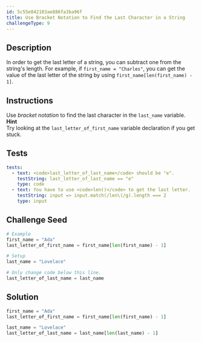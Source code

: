 ```yaml
---
id: 5c55e842103ae886fa3ba96f
title: Use Bracket Notation to Find the Last Character in a String
challengeType: 9
---
```


## Description
<section id='description'>
In order to get the last letter of a string, you can subtract one from the string's length.
For example, if <code>first_name = "Charles"</code>, you can get the value of the last letter of the string by using <code>first_name[len(first_name) - 1]</code>.
</section>

## Instructions
<section id='instructions'>
Use <dfn>bracket notation</dfn> to find the last character in the <code>last_name</code> variable.
<strong>Hint</strong><br>Try looking at the <code>last_letter_of_first_name</code> variable declaration if you get stuck.
</section>

## Tests
<section id='tests'>

```yml
tests:
  - text: <code>last_letter_of_last_name</code> should be "e".
    testString: last_letter_of_last_name == "e"
    type: code
  - text: You have to use <code>len()</code> to get the last letter.
    testString: input => input.match(/len\(/g).length === 2
    type: input

```

</section>

## Challenge Seed
<section id='challengeSeed'>

<div id='py-seed'>

```python
# Example
first_name = "Ada"
last_letter_of_first_name = first_name[len(first_name) - 1]

# Setup
last_name = "Lovelace"

# Only change code below this line.
last_letter_of_last_name = last_name


```

</div>


</section>

## Solution
<section id='solution'>


```python
first_name = "Ada"
last_letter_of_first_name = first_name[len(first_name) - 1]

last_name = "Lovelace"
last_letter_of_last_name = last_name[len(last_name) - 1]
```

</section>
